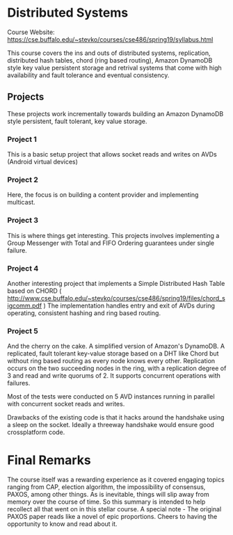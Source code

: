 # Distributed Systems

Course Website: https://cse.buffalo.edu/~stevko/courses/cse486/spring19/syllabus.html

This course covers the ins and outs of distributed systems, replication, distributed hash tables, chord (ring based routing), Amazon DynamoDB style key value persistent storage and retrival systems that come with high availability and fault tolerance and eventual consistency.

## Projects
These projects work incrementally towards building an Amazon DynamoDB style persistent, fault tolerant, key value storage.


### Project 1
This is a basic setup project that allows socket reads and writes on AVDs (Android virtual devices)

### Project 2

Here, the focus is on building a content provider and implementing multicast.

### Project 3
This is where things get interesting. This projects involves implementing a Group Messenger with Total and FIFO Ordering guarantees
under single failure.

### Project 4

Another interesting project that implements a Simple Distributed Hash Table based on CHORD ( http://www.cse.buffalo.edu/~stevko/courses/cse486/spring19/files/chord_sigcomm.pdf )
The implementation handles entry and exit of AVDs during operating, consistent hashing and ring based routing.


### Project 5
And the cherry on the cake. A simplified version of Amazon's DynamoDB.
A replicated, fault tolerant key-value storage based on a DHT like Chord but without ring based routing as every node knows every other. Replication occurs on the two succeeding nodes in the ring, with a replication degree of 3 and read and write quorums of 2. It supports concurrent operations with failures.


Most of the tests were conducted on 5 AVD instances running in parallel with concurrent socket reads and writes.

Drawbacks of the existing code is that it hacks around the handshake using a sleep on the socket. Ideally a threeway handshake would ensure good crossplatform code.

# Final Remarks
The course itself was a rewarding experience as it covered engaging topics ranging from CAP, election algorithm, the impossibility of consensus, PAXOS, among other things.
As is inevitable, things will slip away from memory over the course of time.  So this summary is intended to help recollect all that went on in this stellar course.
A special note - The original PAXOS paper reads like a novel of epic proportions. Cheers to having the opportunity to know and read about it.

